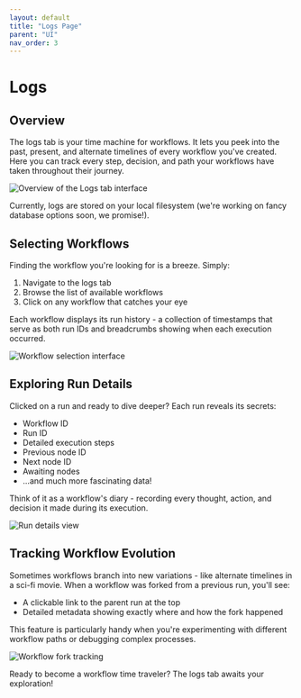 ```yaml
---
layout: default
title: "Logs Page"
parent: "UI"
nav_order: 3
---
```


# Logs

## Overview

The logs tab is your time machine for workflows. It lets you peek into the past, present, and alternate timelines of every workflow you've created. Here you can track every step, decision, and path your workflows have taken throughout their journey.

![Overview of the Logs tab interface]()

Currently, logs are stored on your local filesystem (we're working on fancy database options soon, we promise!).

## Selecting Workflows

Finding the workflow you're looking for is a breeze. Simply:

1. Navigate to the logs tab
2. Browse the list of available workflows
3. Click on any workflow that catches your eye

Each workflow displays its run history - a collection of timestamps that serve as both run IDs and breadcrumbs showing when each execution occurred.

![Workflow selection interface]()

## Exploring Run Details

Clicked on a run and ready to dive deeper? Each run reveals its secrets:

- Workflow ID
- Run ID
- Detailed execution steps
- Previous node ID
- Next node ID
- Awaiting nodes
- ...and much more fascinating data!

Think of it as a workflow's diary - recording every thought, action, and decision it made during its execution.

![Run details view]()

## Tracking Workflow Evolution

Sometimes workflows branch into new variations - like alternate timelines in a sci-fi movie. When a workflow was forked from a previous run, you'll see:

- A clickable link to the parent run at the top
- Detailed metadata showing exactly where and how the fork happened

This feature is particularly handy when you're experimenting with different workflow paths or debugging complex processes.

![Workflow fork tracking]()

Ready to become a workflow time traveler? The logs tab awaits your exploration!

